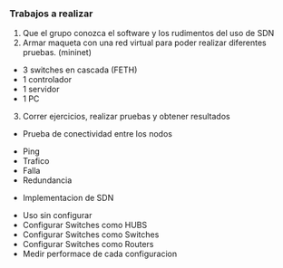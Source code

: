 ### Trabajos a realizar
1. Que el grupo conozca el software y los rudimentos del uso de SDN
2. Armar maqueta con una red virtual para poder realizar diferentes pruebas. (mininet)
  - 3 switches en cascada (FETH)
  - 1 controlador
  - 1 servidor
  - 1 PC
3. Correr ejercicios, realizar pruebas y obtener resultados
  - Prueba de conectividad entre los nodos
   * Ping
   * Trafico
   * Falla
   * Redundancia
  - Implementacion de SDN
   * Uso sin configurar
   * Configurar Switches como HUBS
   * Configurar Switches como Switches
   * Configurar Switches como Routers
   * Medir performace de cada configuracion
